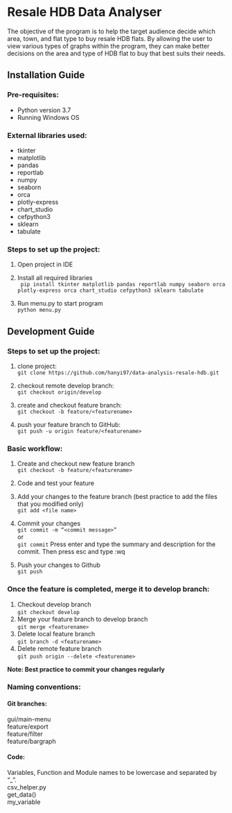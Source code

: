 # Resale HDB Data Analyser 
The objective of the program is to help the target audience decide which area, town, and flat type
to buy resale HDB flats. By allowing the user to view various types of graphs within the program, they can make better 
decisions on the area and type of HDB flat to buy that best suits their needs.  
## Installation Guide
### Pre-requisites:
- Python version 3.7  
- Running Windows OS
### External libraries used:
- tkinter
- matplotlib
- pandas
- reportlab
- numpy
- seaborn  
- orca
- plotly-express
- chart_studio
- cefpython3 
- sklearn
- tabulate
### Steps to set up the project:
1. Open project in IDE  

2. Install all required libraries  
``` pip install tkinter matplotlib pandas reportlab numpy seaborn orca plotly-express orca chart_studio cefpython3 sklearn tabulate```  
  
3. Run menu.py to start program  
```python menu.py```

## Development Guide
### Steps to set up the project:
1. clone project:  
```git clone https://github.com/hanyi97/data-analysis-resale-hdb.git```

2. checkout remote develop branch:  
```git checkout origin/develop```

3. create and checkout feature branch:  
```git checkout -b feature/<featurename>```

4. push your feature branch to GitHub:  
```git push -u origin feature/<featurename>```

### Basic workflow:
1. Create and checkout new feature branch  
```git checkout -b feature/<featurename>```

2. Code and test your feature  

3. Add your changes to the feature branch (best practice to add the files that you modified only)  
```git add <file name>```

4. Commit your changes  
```git commit -m “<commit message>”```  
or  
```git commit``` Press enter and type the summary and description for the commit. Then press esc and type :wq  

5. Push your changes to Github  
```git push```

### Once the feature is completed, merge it to develop branch:  
1. Checkout develop branch  
```git checkout develop```  
2. Merge your feature branch to develop branch  
```git merge <featurename>```  
3. Delete local feature branch   
```git branch -d <featurename>```  
4. Delete remote feature branch  
```git push origin --delete <featurename>```  

**Note: Best practice to commit your changes regularly**

### Naming conventions:
#### Git branches:  
gui/main-menu  
feature/export  
feature/filter  
feature/bargraph

#### Code:
Variables, Function and Module names to be lowercase and separated by “_”.  
csv_helper.py  
get_data()  
my_variable
